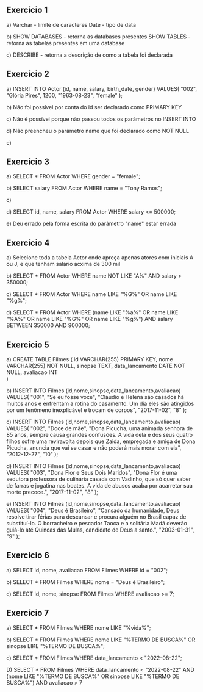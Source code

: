 ## Exercício 1
a) Varchar - limite de caracteres 
   Date - tipo de data

b) SHOW DATABASES - retorna as databases presentes
   SHOW TABLES - retorna as tabelas presentes em uma database

c) DESCRIBE - retorna a descrição de como a tabela foi declarada


## Exercício 2
a) INSERT INTO Actor (id, name, salary, birth_date, gender)
VALUES(
  "002", 
  "Glória Pires",
  1200,
  "1963-08-23", 
  "female"
);

b) Não foi possível por conta do id ser declarado como PRIMARY KEY

c) Não é possível porque não passou todos os parâmetros no INSERT INTO

d) Não preencheu o parâmetro name que foi declarado como NOT NULL

e) 


## Exercício 3 
a) SELECT * FROM Actor WHERE gender = "female";

b) SELECT salary FROM Actor WHERE name = "Tony Ramos";

c) 

d) SELECT id, name, salary FROM Actor WHERE salary <= 500000;

e) Deu errado pela forma escrita do parâmetro "name" estar errada


## Exercício 4 
a) Selecione toda a tabela Actor onde apreça apenas atores com iniciais A ou J, e que tenham salário acxima de 300 mil

b) SELECT * FROM Actor
WHERE name NOT LIKE "A%" AND salary > 350000;

c) SELECT * FROM Actor
WHERE name LIKE "%G%"  OR name LIKE "%g%";

d) SELECT * FROM Actor 
WHERE (name LIKE "%a%" OR name LIKE "%A%" OR name LIKE "%G%" OR name LIKE "%g%") AND salary BETWEEN 350000 AND 900000;


## Exercício 5
a) CREATE TABLE Filmes (
    id VARCHAR(255) PRIMARY KEY,
    nome VARCHAR(255) NOT NULL,
    sinopse TEXT,
    data_lancamento DATE NOT NULL,
    avaliacao INT  
)

b) INSERT INTO Filmes (id,nome,sinopse,data_lancamento,avaliacao)
VALUES(
"001",
"Se eu fosse voce",
"Cláudio e Helena são casados há muitos anos e enfrentam a rotina do casamento. Um dia eles são atingidos por um fenômeno inexplicável e trocam de corpos",
"2017-11-02",
"8"
);

c) INSERT INTO Filmes (id,nome,sinopse,data_lancamento,avaliacao)
VALUES(
"002",
"Doce de mãe",
"Dona Picucha, uma animada senhora de 85 anos, sempre causa grandes confusões. A vida dela e dos seus quatro filhos sofre uma reviravolta depois que Zaida, empregada e amiga de Dona Picucha, anuncia que vai se casar e não poderá mais morar com ela",
"2012-12-27",
"10"
);

d) INSERT INTO Filmes (id,nome,sinopse,data_lancamento,avaliacao)
VALUES(
"003",
"Dona Flor e Seus Dois Maridos",
"Dona Flor é uma sedutora professora de culinária casada com Vadinho, que só quer saber de farras e jogatina nas boates. A vida de abusos acaba por acarretar sua morte precoce.",
"2017-11-02",
"8"
);

e) INSERT INTO Filmes (id,nome,sinopse,data_lancamento,avaliacao)
VALUES(
"004",
"Deus é Brasileiro",
"Cansado da humanidade, Deus resolve tirar férias para descansar e procura alguém no Brasil capaz de substituí-lo. O borracheiro e pescador Taoca e a solitária Madá deverão guiá-lo até Quincas das Mulas, candidato de Deus a santo.",
"2003-01-31",
"9"
);


## Exercício 6
a) SELECT id, nome, avaliacao FROM Filmes WHERE id = "002";

b) SELECT * FROM Filmes WHERE nome = "Deus é Brasileiro";

c) SELECT id, nome, sinopse FROM Filmes WHERE avaliacao >= 7;


## Exercício 7 
a) SELECT * FROM Filmes WHERE nome LIKE "%vida%";

b) SELECT * FROM Filmes WHERE nome LIKE "%TERMO DE BUSCA%" OR sinopse LIKE "%TERMO DE BUSCA%";

c) SELECT * FROM Filmes WHERE data_lancamento < "2022-08-22";

D) SELECT * FROM Filmes WHERE data_lancamento < "2022-08-22" AND (nome LIKE "%TERMO DE BUSCA%" OR sinopse LIKE "%TERMO DE BUSCA%") AND avaliacao > 7





